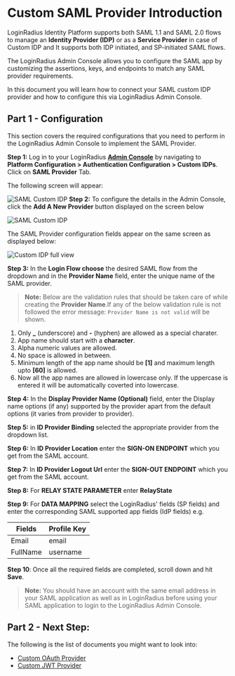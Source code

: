 # Custom SAML Provider Introduction

LoginRadius Identity Platform supports both SAML 1.1 and SAML 2.0 flows to manage an **Identity Provider (IDP)** or as a **Service Provider** in case of Custom IDP and It supports both IDP initiated, and SP-initiated SAML flows.

The LoginRadius Admin Console allows you to configure the SAML app by customizing the assertions, keys, and endpoints to match any SAML provider requirements.

In this document you will learn how to connect your SAML custom IDP provider and how to configure this via LoginRadius Admin Console.

## Part 1 - Configuration

This section covers the required configurations that you need to perform in the LoginRadius Admin Console to implement the SAML Provider.

**Step 1:** Log in to your LoginRadius **[Admin Console](https://adminconsole.loginradius.com/)** by navigating to **Platform Configuration > Authentication Configuration > Custom IDPs**. Click on **SAML Provider** Tab.

The following screen will appear:

![SAML Custom IDP ](https://apidocs.lrcontent.com/images/c1_185956102f2db208fd8.61080527.png "enter image title here")
**Step 2:** To configure the details in the Admin Console, click the **Add A New Provider** button displayed on the screen below

![SAML Custom IDP](https://apidocs.lrcontent.com/images/c2_143806102f304f34993.34536738.png "SAML Custom IDP")

The SAML Provider configuration fields appear on the same screen as displayed below:

![Custom IDP full view](https://apidocs.lrcontent.com/images/custom-idp_271367546425cc5c907093.34091358.png "Custom IDP full view")

**Step 3:** In the **Login Flow choose** the desired SAML flow from the dropdown and in the **Provider Name** field, enter the unique name of the SAML provider.

> **Note:** Below are the validation rules that should be taken care of while creating the **Provider Name**.If any of the below validation rule is not followed the error message: `Provider Name is not valid` will be shown.

1. Only **\_** (underscore) and **-** (hyphen) are allowed as a special charater.
2. App name should start with a **character**.
3. Alpha numeric values are allowed.
4. No space is allowed in between.
5. Minimum length of the app name should be **[1]** and maximum length upto **[60]** is allowed.
6. Now all the app names are allowed in lowercase only. If the uppercase is entered it will be automatically coverted into lowercase.

**Step 4:** In the **Display Provider Name (Optional)** field, enter the Display name options (if any) supported by the provider apart from the default options (it varies from provider to provider).

**Step 5:** in **ID Provider Binding** selected the appropriate provider from the dropdown list.

**Step 6:** In **ID Provider Location** enter the **SIGN-ON ENDPOINT** which you get from the SAML account.

**Step 7:** In **ID Provider Logout Url** enter the **SIGN-OUT ENDPOINT** which you get from the SAML account.

**Step 8:** For **RELAY STATE PARAMETER** enter **RelayState**

**Step 9:** For **DATA MAPPING** select the LoginRadius' fields (SP fields) and enter the corresponding SAML supported app fields (IdP fields) e.g.

| Fields | Profile Key |
|--|--|
| Email | email |
| FullName | username |

**Step 10**: Once all the required fields are completed, scroll down and hit **Save**.

> **Note:** You should have an account with the same email address in your SAML application as well as in LoginRadius before using your SAML application to login to the LoginRadius Admin Console.

## Part 2 - Next Step:

The following is the list of documents you might want to look into:

- [Custom OAuth Provider](/single-sign-on/tutorial/custom-identity-providers/custom-oauth-provider/)
- [Custom JWT Provider](/single-sign-on/custom-identity-providers/custom-jwt-provider/)
